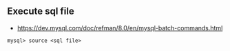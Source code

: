 

## Execute sql file

* https://dev.mysql.com/doc/refman/8.0/en/mysql-batch-commands.html

```
mysql> source <sql file>
```
